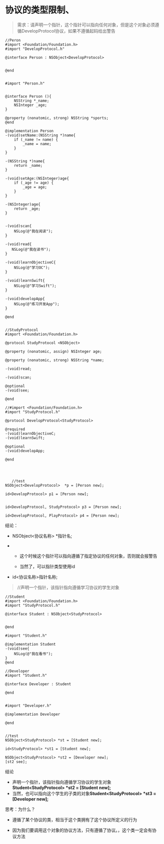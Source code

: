 # 协议的类型限制、

> 需求：请声明一个指针，这个指针可以指向任何对象，但是这个对象必须遵循DevelopProtocol协议，如果不遵循起码给出警告

```
//Peron
#import <Foundation/Foundation.h>
#import "DevelopProtocol.h"

@interface Person : NSObject<DevelopProtocol>


@end


#import "Person.h"


@interface Person (){
    NSString *_name;
    NSInteger _age;
}

@property (nonatomic, strong) NSString *sports;
@end

@implementation Person
-(void)setName:(NSString *)name{
    if (_name != name) {
        _name = name;
    }
}

-(NSString *)name{
    return _name;
}

-(void)setAge:(NSInteger)age{
    if (_age != age) {
        _age = age;
    }
}

-(NSInteger)age{
    return _age;
}


-(void)scan{
    NSLog(@"我在阅读");
}

-(void)read{
   NSLog(@"我在读书");
}

-(void)learnObjectiveC{
    NSLog(@"学习OC");
}

-(void)learnSwift{
    NSLog(@"学习Swift");
}

-(void)developApp{
    NSLog(@"练习开发App");
}

@end


//StudyProtocol
#import <Foundation/Foundation.h>

@protocol StudyProtocol <NSObject>

@property (nonatomic, assign) NSInteger age;

@property (nonatomic, strong) NSString *name;

-(void)read;

-(void)scan;

@optional
-(void)see;

@end

//#import <Foundation/Foundation.h>
#import "StudyProtocol.h"

@protocol DevelopProtocol<StudyProtocol>

@required
-(void)learnObjectiveC;
-(void)learnSwift;

@optional
-(void)developApp;

@end




   //test   
NSObject<DevelopProtocol>  *p = [Person new];

id<DevelopProtocol> p1 = [Person new];


id<DevelopProtocol, StudyProtocol> p3 = [Person new];

id<DevelopProtocol, PlayProtocol> p4 = [Person new];
```

结论：

* NSObject&lt;协议名称&gt; \*指针名;

* * 这个时候这个指针可以指向遵循了指定协议的任何对象，否则就会报警告

  * 当然了，可以指针类型使用id
* id&lt;协议名称&gt;指针名称;

> //声明一个指针，该指针指向遵循学习协议的学生对象

```
//Student
#import <Foundation/Foundation.h>
#import "StudyProtocol.h"

@interface Student : NSObject<StudyProtocol>


@end

#import "Student.h"

@implementation Student
-(void)see{
    NSLog(@"我在看书");
}
@end

//Developer
#import "Student.h"

@interface Developer : Student

@end


#import "Developer.h"

@implementation Developer

@end


//test
NSObject<StudyProtocol> *st = [Student new];

id<StudyProtocol> *st1 = [Student new];

NSObject<StudyProtocol> *st2 = [Developer new];
[st2 see];
```

结论

* 声明一个指针，该指针指向遵循学习协议的学生对象**Student&lt;StudyProtocol&gt; \*st2 = \[Student new\];**
* 当然，也可以指向这个学生的子类的对象**Student&lt;StudyProtocol&gt; \*st3 = \[Developer new\];**

思考：为什么？

* 遵循了某个协议的类，相当于这个类拥有了这个协议所定义的行为

* 因为我们要调用这个对象的协议方法，只有遵循了协议。，这个类一定会有协议方法



